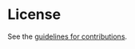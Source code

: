 # License

See the
[guidelines for contributions](https://github.com/Pandapip1/ipfs-access-type-internet-draft/blob/main/CONTRIBUTING.md).
